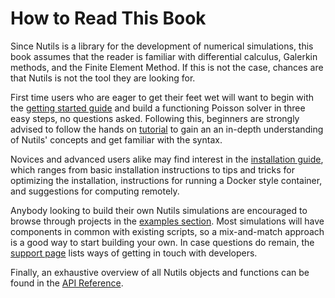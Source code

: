 # How to Read This Book

Since Nutils is a library for the development of numerical simulations, this
book assumes that the reader is familiar with differential calculus, Galerkin
methods, and the Finite Element Method. If this is not the case, chances are
that Nutils is not the tool they are looking for.

First time users who are eager to get their feet wet will want to begin with
the [getting started guide](start.md) and build a functioning Poisson solver in
three easy steps, no questions asked. Following this, beginners are strongly
advised to follow the hands on [tutorial](tutorial/intro.md) to gain an an
in-depth understanding of Nutils' concepts and get familiar with the syntax.

Novices and advanced users alike may find interest in the [installation
guide](install/intro.md]), which ranges from basic installation instructions to
tips and tricks for optimizing the installation, instructions for running a
Docker style container, and suggestions for computing remotely.

Anybody looking to build their own Nutils simulations are encouraged to browse
through projects in the [examples section](examples.md). Most simulations will
have components in common with existing scripts, so a mix-and-match approach is
a good way to start building your own. In case questions do remain, the
[support page](support.md) lists ways of getting in touch with developers.

Finally, an exhaustive overview of all Nutils objects and functions can be
found in the [API Reference](api.md).
